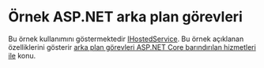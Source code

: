 # <a name="aspnet-background-tasks-sample"></a>Örnek ASP.NET arka plan görevleri

Bu örnek kullanımını göstermektedir [IHostedService](https://docs.microsoft.com/dotnet/api/microsoft.extensions.hosting.ihostedservice). Bu örnek açıklanan özelliklerini gösterir [arka plan görevleri ASP.NET Core barındırılan hizmetleri ile](https://docs.microsoft.com/aspnet/core/fundamentals/host/hosted-services) konu.

